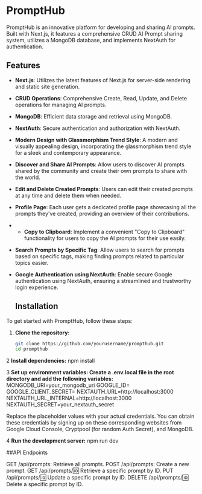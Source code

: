 # PromptHub

PromptHub is an innovative platform for developing and sharing AI prompts. Built with Next.js, it features a comprehensive CRUD AI Prompt sharing system, utilizes a MongoDB database, and implements NextAuth for authentication.

## Features

- **Next.js**: Utilizes the latest features of Next.js for server-side rendering and static site generation.
- **CRUD Operations**: Comprehensive Create, Read, Update, and Delete operations for managing AI prompts.
- **MongoDB**: Efficient data storage and retrieval using MongoDB.
- **NextAuth**: Secure authentication and authorization with NextAuth.
- **Modern Design with Glassmorphism Trend Style**: A modern and visually appealing design, incorporating the glassmorphism trend style for a sleek and contemporary appearance.
- **Discover and Share AI Prompts**: Allow users to discover AI prompts shared by the community and create their own prompts to share with the world.
- **Edit and Delete Created Prompts**: Users can edit their created prompts at any time and delete them when needed.
- **Profile Page**: Each user gets a dedicated profile page showcasing all the prompts they've created, providing an overview of their contributions.
- - **Copy to Clipboard**: Implement a convenient "Copy to Clipboard" functionality for users to copy the AI prompts for their use easily.
- **Search Prompts by Specific Tag**: Allow users to search for prompts based on specific tags, making finding prompts related to particular topics easier.
- **Google Authentication using NextAuth**: Enable secure Google authentication using NextAuth, ensuring a streamlined and trustworthy login experience.

  ## Installation

To get started with PromptHub, follow these steps:

1. **Clone the repository:**
   ```bash
   git clone https://github.com/yourusername/prompthub.git
   cd prompthub

2 **Install dependencies:**
    npm install

3 **Set up environment variables: Create a .env.local file in the root directory and add the following variables:**
    MONGODB_URI=your_mongodb_uri
    GOOGLE_ID=
    GOOGLE_CLIENT_SECRET=
    NEXTAUTH_URL=http://localhost:3000
    NEXTAUTH_URL_INTERNAL=http://localhost:3000
    NEXTAUTH_SECRET=your_nextauth_secret

  Replace the placeholder values with your actual credentials. You can obtain these credentials by signing up on these corresponding websites from Google Cloud Console, Cryptpool (for random Auth Secret), and MongoDB.

4 **Run the development server:**
    npm run dev


##API Endpoints

GET /api/prompts: Retrieve all prompts.
POST /api/prompts: Create a new prompt.
GET /api/prompts/:id: Retrieve a specific prompt by ID.
PUT /api/prompts/:id: Update a specific prompt by ID.
DELETE /api/prompts/:id: Delete a specific prompt by ID.

